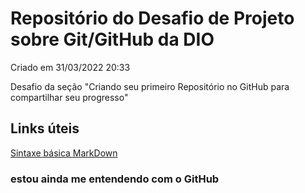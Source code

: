 # Repositório do Desafio de Projeto sobre  Git/GitHub da DIO
Criado em 31/03/2022 20:33

Desafio da seção "Criando seu primeiro Repositório no GitHub para compartilhar seu progresso"

## Links úteis
[Sintaxe básica MarkDown](https://www.markdownguide.org/basic-syntax/)

### estou ainda me entendendo com o GitHub